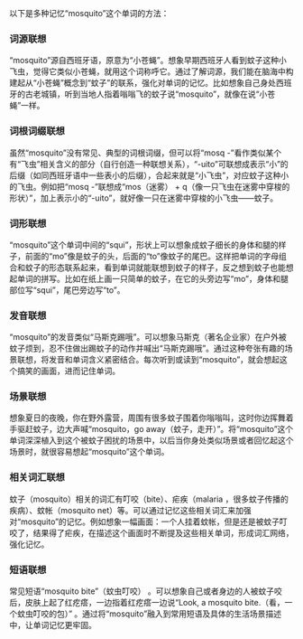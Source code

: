 以下是多种记忆“mosquito”这个单词的方法：

### 词源联想
“mosquito”源自西班牙语，原意为“小苍蝇”。想象早期西班牙人看到蚊子这种小飞虫，觉得它类似小苍蝇，就用这个词称呼它。通过了解词源，我们能在脑海中构建起从“小苍蝇”概念到“蚊子”的联系，强化对单词的记忆。比如想象自己身处西班牙的古老城镇，听到当地人指着嗡嗡飞的蚊子说“mosquito”，就像在说“小苍蝇”一样。

### 词根词缀联想
虽然“mosquito”没有常见、典型的词根词缀，但可以将“mosq -”看作类似某个有“飞虫”相关含义的部分（自行创造一种联想关系），“-uito”可联想成表示“小”的后缀（如同西班牙语中一些表小的后缀），合起来就是“小飞虫”，对应蚊子这种小的飞虫。例如把“mosq -”联想成“mos（迷雾） + q（像一只飞虫在迷雾中穿梭的形状）”，加上表示小的“-uito”，就好像一只在迷雾中穿梭的小飞虫——蚊子。

### 词形联想
“mosquito”这个单词中间的“squi”，形状上可以想象成蚊子细长的身体和腿的样子，前面的“mo”像是蚊子的头，后面的“to”像蚊子的尾巴。这样把单词的字母组合和蚊子的形态联系起来，看到单词就能联想到蚊子的样子，反之想到蚊子也能想起单词的拼写。比如在纸上画一只简单的蚊子，在它的头旁边写“mo”，身体和腿部位写“squi”，尾巴旁边写“to”。

### 发音联想
“mosquito”的发音类似“马斯克踢哦”。可以想象马斯克（著名企业家）在户外被蚊子烦到，忍不住做出踢蚊子的动作并喊出“马斯克踢哦”。通过这种夸张有趣的场景联想，将发音和单词含义紧密结合。每次听到或读到“mosquito”，就会想起这个搞笑的画面，进而记住单词。

### 场景联想
想象夏日的夜晚，你在野外露营，周围有很多蚊子围着你嗡嗡叫，这时你边挥舞着手驱赶蚊子，边大声喊“mosquito，go away（蚊子，走开）”。将“mosquito”这个单词深深植入到这个被蚊子困扰的场景中，以后当你身处类似场景或者回忆起这个场景时，就很容易想起“mosquito”这个单词。

### 相关词汇联想
蚊子（mosquito）相关的词汇有叮咬（bite）、疟疾（malaria ，很多蚊子传播的疾病）、蚊帐（mosquito net）等。可以通过记忆这些相关词汇来加强对“mosquito”的记忆。例如想象一幅画面：一个人挂着蚊帐，但是还是被蚊子叮咬了，结果得了疟疾，在描述这个画面时不断提及这些相关单词，形成词汇网络，强化记忆。

### 短语联想
常见短语“mosquito bite”（蚊虫叮咬） 。可以想象自己或者身边的人被蚊子咬后，皮肤上起了红疙瘩，一边指着红疙瘩一边说“Look, a mosquito bite.（看，一个蚊虫叮咬的包）” 。通过将“mosquito”融入到常用短语及具体的生活场景描述中，让单词记忆更牢固。 